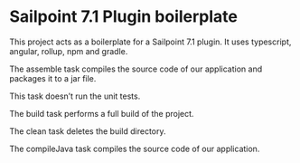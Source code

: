 # Sailpoint 7.1 Plugin boilerplate

This project acts as a boilerplate for a Sailpoint 7.1 plugin.
It uses typescript, angular, rollup, npm and gradle.



The assemble task compiles the source code of our application and
packages it to a jar file.

This task doesn’t run the unit tests.

The build task performs a full build of the project.

The clean task deletes the build directory.

The compileJava task compiles the source code of our application.
